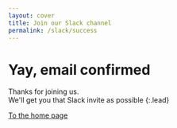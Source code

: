 ```yaml
---
layout: cover
title: Join our Slack channel
permalink: /slack/success
---
```

<h1 class="cover-heading" id="title">Yay, email confirmed</h1>
Thanks for joining us.<br>
We'll get you that Slack invite as possible
{:.lead}

  <a href='#' id="submit" class="btn btn-lg btn-success mt-4">To the home page</a>
